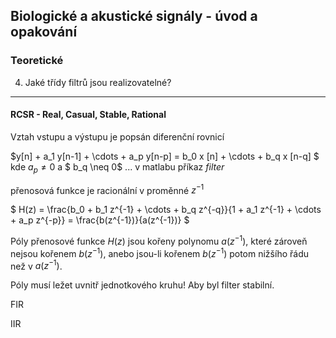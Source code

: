 ## Biologické a akustické signály - úvod a opakování

### Teoretické

4. Jaké třídy filtrů jsou realizovatelné?

----

#### RCSR - Real, Casual, Stable, Rational

Vztah vstupu a výstupu je popsán diferenční rovnicí

$y[n] + a_1 y[n-1] + \cdots + a_p y[n-p] = b_0 x [n] + \cdots + b_q x [n-q] $ kde $a_p \neq 0$ a $ b_q \neq 0$ 
... v matlabu příkaz *filter* 

přenosová funkce je racionální v proměnné $z^{-1}$

$
H(z) = \frac{b_0 + b_1 z^{-1} + \cdots + b_q z^{-q}}{1 + a_1 z^{-1} + \cdots + a_p z^{-p}} = \frac{b(z^{-1})}{a(z^{-1})}
$

Póly přenosové funkce $H(z)$ jsou kořeny polynomu $a(z^{-1})$, které zároveň nejsou kořenem $b(z^{-1})$, anebo jsou-li kořenem $b(z^{-1})$ potom nižšího řádu než v $a(z^{-1})$.

Póly musí ležet uvnitř jednotkového kruhu! Aby byl filter stabilní.

FIR

IIR
